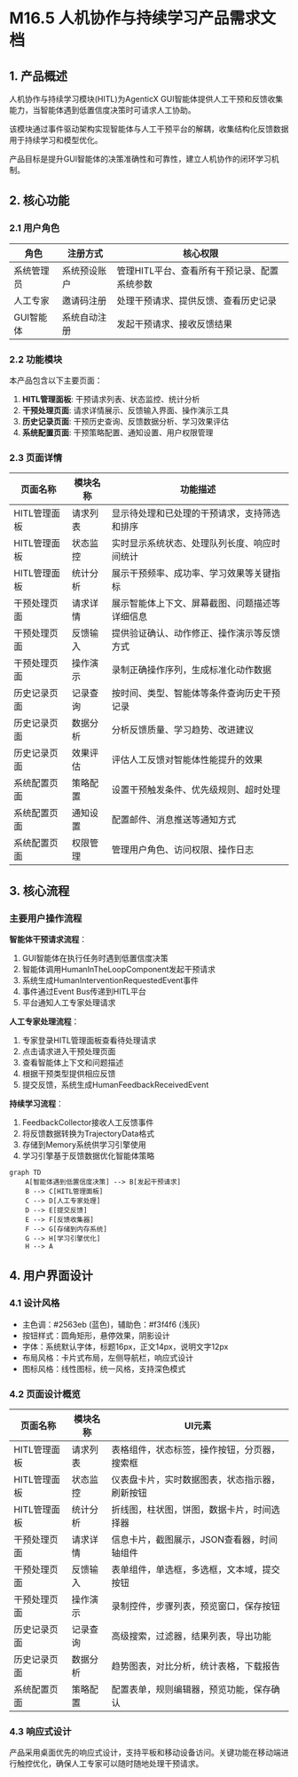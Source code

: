 # M16.5 人机协作与持续学习产品需求文档

## 1. 产品概述

人机协作与持续学习模块(HITL)为AgenticX GUI智能体提供人工干预和反馈收集能力，当智能体遇到低置信度决策时可请求人工协助。

该模块通过事件驱动架构实现智能体与人工干预平台的解耦，收集结构化反馈数据用于持续学习和模型优化。

产品目标是提升GUI智能体的决策准确性和可靠性，建立人机协作的闭环学习机制。

## 2. 核心功能

### 2.1 用户角色

| 角色 | 注册方式 | 核心权限 |
|------|----------|----------|
| 系统管理员 | 系统预设账户 | 管理HITL平台、查看所有干预记录、配置系统参数 |
| 人工专家 | 邀请码注册 | 处理干预请求、提供反馈、查看历史记录 |
| GUI智能体 | 系统自动注册 | 发起干预请求、接收反馈结果 |

### 2.2 功能模块

本产品包含以下主要页面：

1. **HITL管理面板**: 干预请求列表、状态监控、统计分析
2. **干预处理页面**: 请求详情展示、反馈输入界面、操作演示工具
3. **历史记录页面**: 干预历史查询、反馈数据分析、学习效果评估
4. **系统配置页面**: 干预策略配置、通知设置、用户权限管理

### 2.3 页面详情

| 页面名称 | 模块名称 | 功能描述 |
|----------|----------|----------|
| HITL管理面板 | 请求列表 | 显示待处理和已处理的干预请求，支持筛选和排序 |
| HITL管理面板 | 状态监控 | 实时显示系统状态、处理队列长度、响应时间统计 |
| HITL管理面板 | 统计分析 | 展示干预频率、成功率、学习效果等关键指标 |
| 干预处理页面 | 请求详情 | 展示智能体上下文、屏幕截图、问题描述等详细信息 |
| 干预处理页面 | 反馈输入 | 提供验证确认、动作修正、操作演示等反馈方式 |
| 干预处理页面 | 操作演示 | 录制正确操作序列，生成标准化动作数据 |
| 历史记录页面 | 记录查询 | 按时间、类型、智能体等条件查询历史干预记录 |
| 历史记录页面 | 数据分析 | 分析反馈质量、学习趋势、改进建议 |
| 历史记录页面 | 效果评估 | 评估人工反馈对智能体性能提升的效果 |
| 系统配置页面 | 策略配置 | 设置干预触发条件、优先级规则、超时处理 |
| 系统配置页面 | 通知设置 | 配置邮件、消息推送等通知方式 |
| 系统配置页面 | 权限管理 | 管理用户角色、访问权限、操作日志 |

## 3. 核心流程

### 主要用户操作流程

**智能体干预请求流程**：
1. GUI智能体在执行任务时遇到低置信度决策
2. 智能体调用HumanInTheLoopComponent发起干预请求
3. 系统生成HumanInterventionRequestedEvent事件
4. 事件通过Event Bus传递到HITL平台
5. 平台通知人工专家处理请求

**人工专家处理流程**：
1. 专家登录HITL管理面板查看待处理请求
2. 点击请求进入干预处理页面
3. 查看智能体上下文和问题描述
4. 根据干预类型提供相应反馈
5. 提交反馈，系统生成HumanFeedbackReceivedEvent

**持续学习流程**：
1. FeedbackCollector接收人工反馈事件
2. 将反馈数据转换为TrajectoryData格式
3. 存储到Memory系统供学习引擎使用
4. 学习引擎基于反馈数据优化智能体策略

```mermaid
graph TD
    A[智能体遇到低置信度决策] --> B[发起干预请求]
    B --> C[HITL管理面板]
    C --> D[人工专家处理]
    D --> E[提交反馈]
    E --> F[反馈收集器]
    F --> G[存储到内存系统]
    G --> H[学习引擎优化]
    H --> A
```

## 4. 用户界面设计

### 4.1 设计风格

- 主色调：#2563eb (蓝色)，辅助色：#f3f4f6 (浅灰)
- 按钮样式：圆角矩形，悬停效果，阴影设计
- 字体：系统默认字体，标题16px，正文14px，说明文字12px
- 布局风格：卡片式布局，左侧导航栏，响应式设计
- 图标风格：线性图标，统一风格，支持深色模式

### 4.2 页面设计概览

| 页面名称 | 模块名称 | UI元素 |
|----------|----------|--------|
| HITL管理面板 | 请求列表 | 表格组件，状态标签，操作按钮，分页器，搜索框 |
| HITL管理面板 | 状态监控 | 仪表盘卡片，实时数据图表，状态指示器，刷新按钮 |
| HITL管理面板 | 统计分析 | 折线图，柱状图，饼图，数据卡片，时间选择器 |
| 干预处理页面 | 请求详情 | 信息卡片，截图展示，JSON查看器，时间轴组件 |
| 干预处理页面 | 反馈输入 | 表单组件，单选框，多选框，文本域，提交按钮 |
| 干预处理页面 | 操作演示 | 录制控件，步骤列表，预览窗口，保存按钮 |
| 历史记录页面 | 记录查询 | 高级搜索，过滤器，结果列表，导出功能 |
| 历史记录页面 | 数据分析 | 趋势图表，对比分析，统计表格，下载报告 |
| 系统配置页面 | 策略配置 | 配置表单，规则编辑器，预览功能，保存确认 |

### 4.3 响应式设计

产品采用桌面优先的响应式设计，支持平板和移动设备访问。关键功能在移动端进行触控优化，确保人工专家可以随时随地处理干预请求。